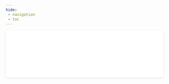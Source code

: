 ```yaml
---
hide:
 - navigation
 - toc
---
```

<style>
  .md-typeset h1,
  .md-content__button {
    display: none;
  }
</style>

<iframe 
  id="submit-frame"
  src="../submit-external/index.html"
  style="width: 100%; border: none; border-radius: 6px; box-shadow: 0 2px 6px rgba(0,0,0,0.1); overflow:hidden;">
</iframe>


<script>
window.addEventListener("message", (event) => {
    const submitframe = document.getElementById("submit-frame");
    if (event.data.type === "resize-iframe") {
        submitframe.style.height = event.data.height + "px";
    }
});
</script>
